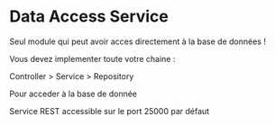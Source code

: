 # Data Access Service

Seul module qui peut avoir acces directement à la base de données !

Vous devez implementer toute votre chaine :

Controller > Service > Repository

Pour acceder à la base de donnée

Service REST accessible sur le port 25000 par défaut